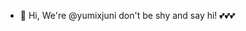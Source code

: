 - 👋 Hi, We're @yumixjuni don't be shy and say hi! 💕💕💕
<!---
yumixjuni/yumixjuni is a ✨ special ✨ repository because its `README.md` (this file) appears on your GitHub profile.
You can click the Preview link to take a look at your changes.
--->
